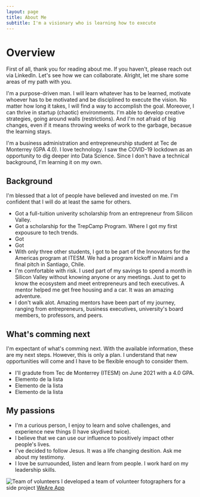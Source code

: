 ```yaml
---
layout: page
title: About Me
subtitle: I'm a visionary who is learning how to execute
---
```


# Overview

First of all, thank you for reading about me. If you haven't, please reach out via LinkedIn. Let's see how we can collaborate. Alright, let me share some areas of my path with you.  

I'm a purpose-driven man. I will learn whatever has to be learned, motivate whoever has to be motivated and be disciplined to execute the vision. No matter how long it takes, I will find a way to accomplish the goal. Moreover, I can thrive in startup (chaotic) environments. I'm able to develop creative strategies, going around walls (restrictions). And I'm not afraid of big changes, even if it means throwing weeks of work to the garbage, becasue the learning stays. 

I'm a business administration and entrepreneurship student at Tec de Monterrey (GPA 4.0). I love technology. I saw the COVID-19 lockdown as an opportunity to dig deeper into Data Science. Since I don't have a technical background, I'm learning it on my own. 

## Background

I'm blessed that a lot of people have believed and invested on me. I'm confident that I will do at least the same for others. 
*   Got a full-tuition univerity scholarship from an entrepreneur from Silicon Valley. 
*   Got a scholarship for the TrepCamp Program. Where I got my first expousure to tech trends. 
*   Got 
*   Got 
*   With only three other students, I got to be part of the Innovators for the Americas program at ITESM. We had a program kickoff in Maimi and a final pitch in Santiago, Chile. 
*   I'm comfortable with risk. I used part of my savings to spend a month in Silicon Valley without knowing anyone or any meetings. Just to get to know the ecosystem and meet entrepreneurs and tech executives. A mentor helped me get free housing and a car. It was an amazing adventure. 
*   I don't walk alot. Amazing mentors have been part of my journey, ranging from entrepreneurs, business executives, university's board members, to professors, and peers. 

## What's comming next

I'm expectant of what's comming next. With the available information, these are my next steps. However, this is only a plan. I understand that new opportunities will come and I have to be flexible enough to consider them.  

*   I'll gradute from Tec de Monterrey (ITESM) on June 2021 with a 4.0 GPA.
*   Elemento de la lista
*   Elemento de la lista
*   Elemento de la lista

## My passions
*   I'm a curious person, I enjoy to learn and solve challenges, and experience new things (I have skydived twice). 
*   I believe that we can use our influence to positively impact other people's lives.
*   I've decided to follow Jesus. It was a life changing desition. Ask me about my testimony. 
*   I love be surruounded, listen and learn from people. I work hard on my leadership skills.



![Team of volunteers](https://armando-sepulveda.com/img/wearefamily.JPG)
I developed a team of volunteer fotographers for a side project [WeAre App](www.weareapp.co)

